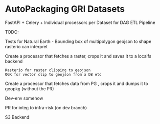 # AutoPackaging GRI Datasets

FastAPI + Celery + Individual processors per Dataset for DAG ETL Pipeline

TODO:

Tests for Natural Earth - Bounding box of multipolygon geojson to shape rasterio can interpret

Create a processor that fetches a raster, crops it and saves it to a localfs backend

    Rasterio for raster clipping to geojson
    OGR for vector clip to geojson from a DB etc

Create a processor that fetches data from PG , crops it and dumps it to geopkg (without the PR)

Dev-env somehow

PR for integ to infra-risk (on dev branch)

S3 Backend